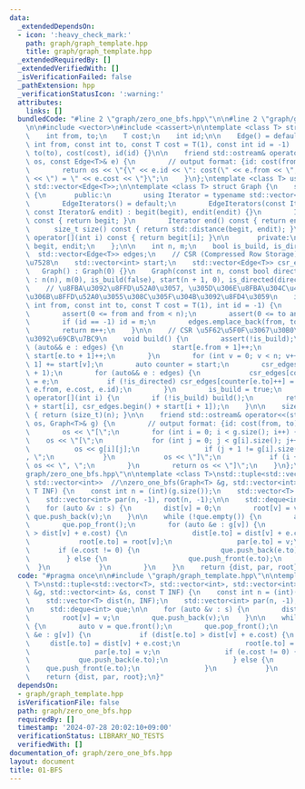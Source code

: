 ```yaml
---
data:
  _extendedDependsOn:
  - icon: ':heavy_check_mark:'
    path: graph/graph_template.hpp
    title: graph/graph_template.hpp
  _extendedRequiredBy: []
  _extendedVerifiedWith: []
  _isVerificationFailed: false
  _pathExtension: hpp
  _verificationStatusIcon: ':warning:'
  attributes:
    links: []
  bundledCode: "#line 2 \"graph/zero_one_bfs.hpp\"\n\n#line 2 \"graph/graph_template.hpp\"\
    \n\n#include <vector>\n#include <cassert>\n\ntemplate <class T> struct Edge {\n\
    \    int from, to;\n    T cost;\n    int id;\n\n    Edge() = default;\n    Edge(const\
    \ int from, const int to, const T cost = T(1), const int id = -1) : from(from),\
    \ to(to), cost(cost), id(id) {}\n\n    friend std::ostream& operator<<(std::ostream&\
    \ os, const Edge<T>& e) {\n        // output format: {id: cost(from, to) = cost}\n\
    \        return os << \"{\" << e.id << \": cost(\" << e.from << \", \" << e.to\
    \ << \") = \" << e.cost << \"}\";\n    }\n};\ntemplate <class T> using Edges =\
    \ std::vector<Edge<T>>;\n\ntemplate <class T> struct Graph {\n    struct EdgeIterators\
    \ {\n       public:\n        using Iterator = typename std::vector<Edge<T>>::iterator;\n\
    \        EdgeIterators() = default;\n        EdgeIterators(const Iterator& begit,\
    \ const Iterator& endit) : begit(begit), endit(endit) {}\n        Iterator begin()\
    \ const { return begit; }\n        Iterator end() const { return endit; }\n  \
    \      size_t size() const { return std::distance(begit, endit); }\n        Edge<T>&\
    \ operator[](int i) const { return begit[i]; }\n\n       private:\n        Iterator\
    \ begit, endit;\n    };\n\n    int n, m;\n    bool is_build, is_directed;\n  \
    \  std::vector<Edge<T>> edges;\n    // CSR (Compressed Row Storage) \u5F62\u5F0F\
    \u7528\n    std::vector<int> start;\n    std::vector<Edge<T>> csr_edges;\n\n \
    \   Graph() : Graph(0) {}\n    Graph(const int n, const bool directed = false)\
    \ : n(n), m(0), is_build(false), start(n + 1, 0), is_directed(directed) {}\n\n\
    \    // \u8FBA\u3092\u8FFD\u52A0\u3057, \u305D\u306E\u8FBA\u304C\u4F55\u756A\u76EE\
    \u306B\u8FFD\u52A0\u3055\u308C\u305F\u304B\u3092\u8FD4\u3059\n    int add_edge(const\
    \ int from, const int to, const T cost = T(1), int id = -1) {\n        assert(!is_build);\n\
    \        assert(0 <= from and from < n);\n        assert(0 <= to and to < n);\n\
    \        if (id == -1) id = m;\n        edges.emplace_back(from, to, cost, id);\n\
    \        return m++;\n    }\n\n    // CSR \u5F62\u5F0F\u3067\u30B0\u30E9\u30D5\
    \u3092\u69CB\u7BC9\n    void build() {\n        assert(!is_build);\n        for\
    \ (auto&& e : edges) {\n            start[e.from + 1]++;\n            if (!is_directed)\
    \ start[e.to + 1]++;\n        }\n        for (int v = 0; v < n; v++) start[v +\
    \ 1] += start[v];\n        auto counter = start;\n        csr_edges.resize(start.back()\
    \ + 1);\n        for (auto&& e : edges) {\n            csr_edges[counter[e.from]++]\
    \ = e;\n            if (!is_directed) csr_edges[counter[e.to]++] = Edge(e.to,\
    \ e.from, e.cost, e.id);\n        }\n        is_build = true;\n    }\n\n    EdgeIterators\
    \ operator[](int i) {\n        if (!is_build) build();\n        return EdgeIterators(csr_edges.begin()\
    \ + start[i], csr_edges.begin() + start[i + 1]);\n    }\n\n    size_t size() const\
    \ { return (size_t)(n); }\n\n    friend std::ostream& operator<<(std::ostream&\
    \ os, Graph<T>& g) {\n        // output format: {id: cost(from, to) = cost}\n\
    \        os << \"[\";\n        for (int i = 0; i < g.size(); i++) {\n        \
    \    os << \"[\";\n            for (int j = 0; j < g[i].size(); j++) {\n     \
    \           os << g[i][j];\n                if (j + 1 != g[i].size()) os << \"\
    , \";\n            }\n            os << \"]\";\n            if (i + 1 != g.size())\
    \ os << \", \";\n        }\n        return os << \"]\";\n    }\n};\n#line 4 \"\
    graph/zero_one_bfs.hpp\"\n\ntemplate <class T>\nstd::tuple<std::vector<T>, std::vector<int>,\
    \ std::vector<int>>  //\nzero_one_bfs(Graph<T> &g, std::vector<int> &s, const\
    \ T INF) {\n    const int n = (int)(g.size());\n    std::vector<T> dist(n, INF);\n\
    \    std::vector<int> par(n, -1), root(n, -1);\n\n    std::deque<int> que;\n\n\
    \    for (auto &v : s) {\n        dist[v] = 0;\n        root[v] = v;\n       \
    \ que.push_back(v);\n    }\n\n    while (!que.empty()) {\n        auto v = que.front();\n\
    \        que.pop_front();\n        for (auto &e : g[v]) {\n            if (dist[e.to]\
    \ > dist[v] + e.cost) {\n                dist[e.to] = dist[v] + e.cost;\n    \
    \            root[e.to] = root[v];\n                par[e.to] = v;\n         \
    \       if (e.cost != 0) {\n                    que.push_back(e.to);\n       \
    \         } else {\n                    que.push_front(e.to);\n              \
    \  }\n            }\n        }\n    }\n    return {dist, par, root};\n}\n"
  code: "#pragma once\n\n#include \"graph/graph_template.hpp\"\n\ntemplate <class\
    \ T>\nstd::tuple<std::vector<T>, std::vector<int>, std::vector<int>>  //\nzero_one_bfs(Graph<T>\
    \ &g, std::vector<int> &s, const T INF) {\n    const int n = (int)(g.size());\n\
    \    std::vector<T> dist(n, INF);\n    std::vector<int> par(n, -1), root(n, -1);\n\
    \n    std::deque<int> que;\n\n    for (auto &v : s) {\n        dist[v] = 0;\n\
    \        root[v] = v;\n        que.push_back(v);\n    }\n\n    while (!que.empty())\
    \ {\n        auto v = que.front();\n        que.pop_front();\n        for (auto\
    \ &e : g[v]) {\n            if (dist[e.to] > dist[v] + e.cost) {\n           \
    \     dist[e.to] = dist[v] + e.cost;\n                root[e.to] = root[v];\n\
    \                par[e.to] = v;\n                if (e.cost != 0) {\n        \
    \            que.push_back(e.to);\n                } else {\n                \
    \    que.push_front(e.to);\n                }\n            }\n        }\n    }\n\
    \    return {dist, par, root};\n}"
  dependsOn:
  - graph/graph_template.hpp
  isVerificationFile: false
  path: graph/zero_one_bfs.hpp
  requiredBy: []
  timestamp: '2024-07-28 20:02:10+09:00'
  verificationStatus: LIBRARY_NO_TESTS
  verifiedWith: []
documentation_of: graph/zero_one_bfs.hpp
layout: document
title: 01-BFS
---
```

